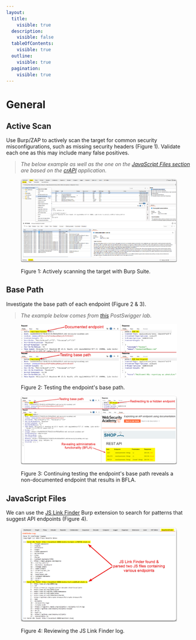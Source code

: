 ```yaml
---
layout:
  title:
    visible: true
  description:
    visible: false
  tableOfContents:
    visible: true
  outline:
    visible: true
  pagination:
    visible: true
---
```


# General

## Active Scan

Use Burp/ZAP to actively scan the target for common security misconfigurations, such as missing security headers (Figure 1). Validate each one as this may include many false positives.

> _The below example as well as the one on the_ [_JavaScript Files section_](general.md#javascript-files) _are based on the_ [_crAPI_](https://github.com/OWASP/crAPI) _application._

<figure><img src="../../../../.gitbook/assets/api_general_scan.png" alt=""><figcaption><p>Figure 1: Actively scanning the target with Burp Suite.</p></figcaption></figure>

## Base Path

Investigate the base path of each endpoint (Figure 2 & 3).

> _The example below comes from_ [_this_](https://portswigger.net/web-security/api-testing/lab-exploiting-unused-api-endpoint) _PostSwigger lab._

<figure><img src="../../../../.gitbook/assets/api_base_path_1.png" alt=""><figcaption><p>Figure 2: Testing the endpoint's base path.</p></figcaption></figure>

<figure><img src="../../../../.gitbook/assets/api_base_path_2.png" alt=""><figcaption><p>Figure 3: Continuing testing the endpoint's base path reveals a non-documented endpoint that results in BFLA.</p></figcaption></figure>

## JavaScript Files

We can use the [JS Link Finder](https://portswigger.net/bappstore/0e61c786db0c4ac787a08c4516d52ccf) Burp extension to search for patterns that suggest API endpoints (Figure 4).

<figure><img src="../../../../.gitbook/assets/api_jslinkfinder.png" alt=""><figcaption><p>Figure 4: Reviewing the JS Link Finder log.</p></figcaption></figure>
